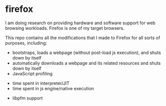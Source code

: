 firefox
=======

I am doing research on providing hardware and software support for web browsing workloads.  Firefox is one of my target browsers.

This repo contains all the modifications that I made to Firefox for all sorts of purposes, including:
+ bootstraps, loads a webpage (without post-load js execution), and shuts down by itself
+ automatically downloads a webpage and its related resources and shuts down by itself
+ JavaScript profiling
 - time spent in interpreter/JIT
 - time spent in js engine/native execution
+ libpfm support
